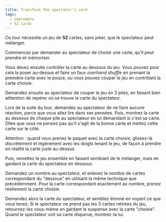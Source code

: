 ```yaml
---
title: Transform the spectator's card
tags:
  - impromptu
  - 52 cards
---
```


Ce tour nécessite un jeu de **52** cartes, sans joker, que le spectateur peut
mélanger.

Commencez par demander au spectateur de choisir une carte, qu'il peut prendre et
mémoriser.

Vous devez ensuite contrôler la carte au dessous du jeu. Vous pouvez pour cela
la poser au-dessus et faire un faux _overhand shuffle_ en prenant la première
carte avec le pouce, ou vous pouvez couper le jeu en contrôlant la carte
choisie.

Demandez ensuite au spectateur de couper le jeu en 3 piles, en faisant bien
atttention de repérer où se trouve la carte du spectateur.

Lors de la suite du tour, demandez au spectateur de ne faire aucune réaction,
parce que vous allez lire dans ses pensées. Puis, montrez la carte au dessous de
chaque pile au spectateur en lui demandant si c'est sa carte. Dîtes que vous ne
pensez pas qu'il s'agit de la bonne carte et mettez cette carte sur le côté.

Attention : quand vous prenez le paquet avec la carte choisie, glissez-là
discrètement et légèrement avec les doigts tenant le jeu, de façon à prendre en
réalité la carte juste au-dessus.

Puis, remettez le jeu ensemble en faisant semblant de le mélanger, mais en
gardant la carte du spectateur en dessous.

Demandez un nombre au spectateur, et enlevez le nombre de cartes correspondant
du "dessous" en utilisant la même technique que précédemment. Pour la carte
correspondant exactement au nombre, prenez réellement la carte choisie.

Demandez alors la carte du spectateur, et semblez étonné en voyant ce que vous
tenez. Si le spectateur ne prend pas les 3 cartes retirées du jeu, retournez-les
vous-même en gardant le suspense avec la carte "choisie". Quand le spectateur
voit sa carte disparue, montrez-la lui.
